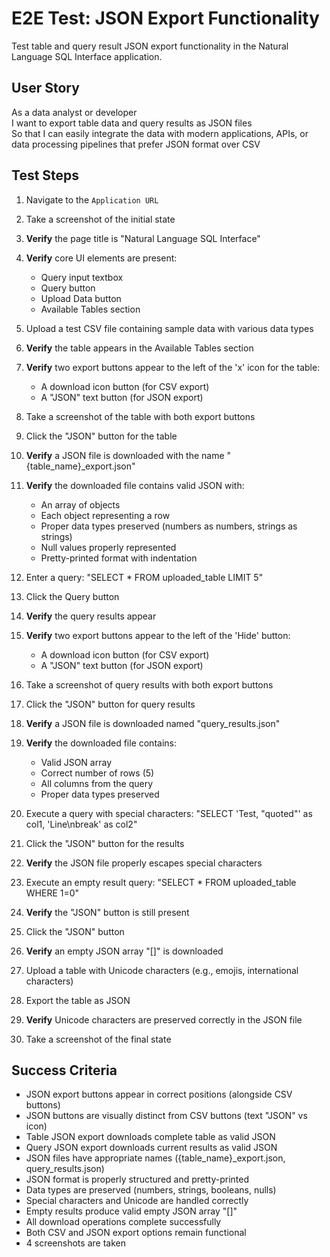 # E2E Test: JSON Export Functionality

Test table and query result JSON export functionality in the Natural Language SQL Interface application.

## User Story

As a data analyst or developer  
I want to export table data and query results as JSON files  
So that I can easily integrate the data with modern applications, APIs, or data processing pipelines that prefer JSON format over CSV

## Test Steps

1. Navigate to the `Application URL`
2. Take a screenshot of the initial state
3. **Verify** the page title is "Natural Language SQL Interface"
4. **Verify** core UI elements are present:
   - Query input textbox
   - Query button
   - Upload Data button
   - Available Tables section

5. Upload a test CSV file containing sample data with various data types
6. **Verify** the table appears in the Available Tables section
7. **Verify** two export buttons appear to the left of the 'x' icon for the table:
   - A download icon button (for CSV export)
   - A "JSON" text button (for JSON export)
8. Take a screenshot of the table with both export buttons

9. Click the "JSON" button for the table
10. **Verify** a JSON file is downloaded with the name "{table_name}_export.json"
11. **Verify** the downloaded file contains valid JSON with:
    - An array of objects
    - Each object representing a row
    - Proper data types preserved (numbers as numbers, strings as strings)
    - Null values properly represented
    - Pretty-printed format with indentation

12. Enter a query: "SELECT * FROM uploaded_table LIMIT 5"
13. Click the Query button
14. **Verify** the query results appear
15. **Verify** two export buttons appear to the left of the 'Hide' button:
    - A download icon button (for CSV export)
    - A "JSON" text button (for JSON export)
16. Take a screenshot of query results with both export buttons

17. Click the "JSON" button for query results
18. **Verify** a JSON file is downloaded named "query_results.json"
19. **Verify** the downloaded file contains:
    - Valid JSON array
    - Correct number of rows (5)
    - All columns from the query
    - Proper data types preserved

20. Execute a query with special characters: "SELECT 'Test, "quoted"' as col1, 'Line\nbreak' as col2"
21. Click the "JSON" button for the results
22. **Verify** the JSON file properly escapes special characters

23. Execute an empty result query: "SELECT * FROM uploaded_table WHERE 1=0"
24. **Verify** the "JSON" button is still present
25. Click the "JSON" button
26. **Verify** an empty JSON array "[]" is downloaded

27. Upload a table with Unicode characters (e.g., emojis, international characters)
28. Export the table as JSON
29. **Verify** Unicode characters are preserved correctly in the JSON file

30. Take a screenshot of the final state

## Success Criteria
- JSON export buttons appear in correct positions (alongside CSV buttons)
- JSON buttons are visually distinct from CSV buttons (text "JSON" vs icon)
- Table JSON export downloads complete table as valid JSON
- Query JSON export downloads current results as valid JSON
- JSON files have appropriate names ({table_name}_export.json, query_results.json)
- JSON format is properly structured and pretty-printed
- Data types are preserved (numbers, strings, booleans, nulls)
- Special characters and Unicode are handled correctly
- Empty results produce valid empty JSON array "[]"
- All download operations complete successfully
- Both CSV and JSON export options remain functional
- 4 screenshots are taken